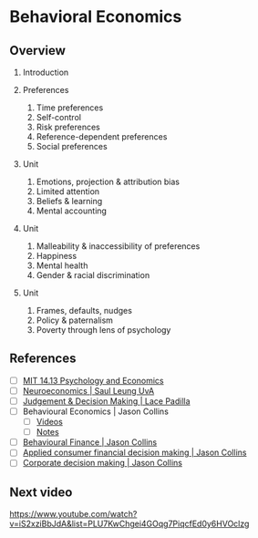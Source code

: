 # Behavioral Economics

## Overview

1. Introduction
2. Preferences
   1. Time preferences
   2. Self-control
   3. Risk preferences
   4. Reference-dependent preferences
   5. Social preferences
3. Unit
   1. Emotions, projection & attribution bias
   2. Limited attention
   3. Beliefs & learning
   4. Mental accounting

4. Unit
   1. Malleability & inaccessibility of preferences
   2. Happiness
   3. Mental health
   4. Gender & racial discrimination

5. Unit
   1. Frames, defaults, nudges
   2. Policy & paternalism
   3. Poverty through lens of psychology


## References

- [ ] [MIT 14.13 Psychology and Economics](https://www.youtube.com/playlist?list=PLUl4u3cNGP63Z979ri_UXXk_1zrvrF77Q)
- [ ] [Neuroeconomics | Saul Leung UvA](https://www.youtube.com/playlist?list=PL_Ig1a5kxu55aeImVJL5WlTmdR7vIdXKj)
- [ ] [Judgement & Decision Making | Lace Padilla](https://www.youtube.com/playlist?list=PLe9dkYfBBHFnNwn0yEMZirXw-7mqnCxU9)
- [ ] Behavioural Economics | Jason Collins
	- [ ] [Videos](https://www.youtube.com/@jasonacollins)
	- [ ] [Notes](https://behaviouraleconomics.jasoncollins.blog)
- [ ] [Behavioural Finance | Jason Collins](https://behaviouralfinance.jasoncollins.blog)
- [ ] [Applied consumer financial decision making | Jason Collins](https://cfdm.jasoncollins.blog)
- [ ] [Corporate decision making | Jason Collins](https://corporate.jasoncollins.blog/)

## Next video

https://www.youtube.com/watch?v=iS2xziBbJdA&list=PLU7KwChgei4GOqg7PiqcfEd0y6HVOclzg